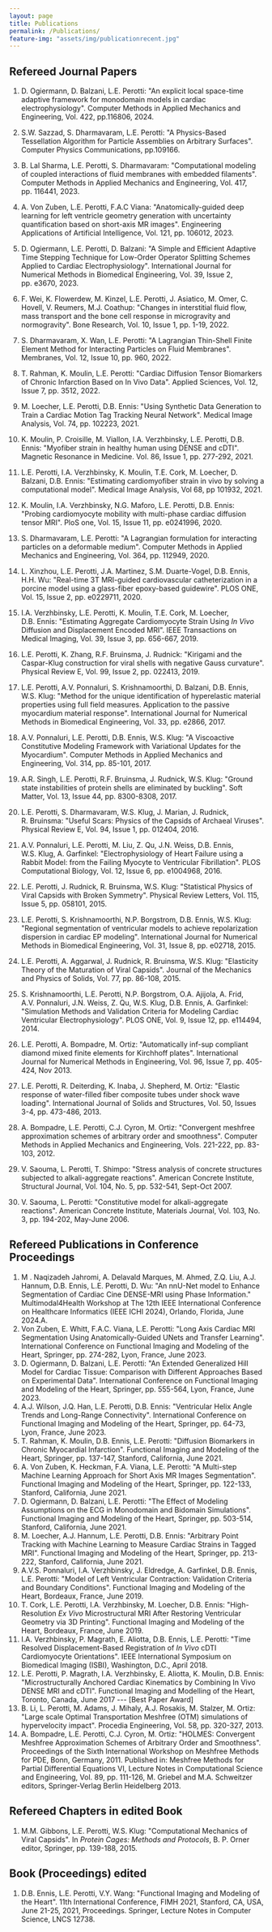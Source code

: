 ```yaml
---
layout: page
title: Publications
permalink: /Publications/
feature-img: "assets/img/publicationrecent.jpg"
---
```


## **Refereed Journal Papers**

1.  D. Ogiermann, D. Balzani, L.E. Perotti: "An explicit local space-time adaptive framework for monodomain models in cardiac electrophysiology". Computer Methods in Applied Mechanics and Engineering, Vol. 422, pp.116806, 2024.

2.  S.W. Sazzad, S. Dharmavaram, L.E. Perotti: "A Physics-Based Tessellation Algorithm for Particle Assemblies on Arbitrary Surfaces". Computer Physics Communications, pp.109166.

3.  B. Lal Sharma, L.E. Perotti, S. Dharmavaram: "Computational
    modeling of coupled interactions of fluid membranes with embedded
    filaments". Computer Methods in Applied Mechanics and Engineering,
    Vol. 417, pp. 116441, 2023.

4.  A. Von Zuben, L.E. Perotti, F.A.C Viana:
    "Anatomically-guided deep learning for left ventricle geometry
    generation with uncertainty quantification based on short-axis MR
    images". Engineering Applications of Artificial Intelligence,
    Vol. 121, pp. 106012, 2023.

5.  D. Ogiermann, L.E. Perotti, D. Balzani: "A Simple
    and Efficient Adaptive Time Stepping Technique for Low-Order
    Operator Splitting Schemes Applied to Cardiac Electrophysiology".
    International Journal for Numerical Methods in Biomedical
    Engineering, Vol. 39, Issue 2, pp. e3670, 2023.

6.  F. Wei, K. Flowerdew, M. Kinzel, L.E. Perotti, J.
    Asiatico, M. Omer, C. Hovell, V. Reumers, M.J.
    Coathup: "Changes in interstitial fluid flow, mass transport and the
    bone cell response in microgravity and normogravity". Bone Research,
    Vol. 10, Issue 1, pp. 1-19, 2022.

7.  S. Dharmavaram, X. Wan, L.E. Perotti: "A Lagrangian
    Thin-Shell Finite Element Method for Interacting Particles on Fluid
    Membranes". Membranes, Vol. 12, Issue 10, pp. 960, 2022.

8.  T. Rahman, K. Moulin, L.E. Perotti: "Cardiac
    Diffusion Tensor Biomarkers of Chronic Infarction Based on In Vivo
    Data". Applied Sciences, Vol. 12, Issue 7, pp. 3512, 2022.

9.  M. Loecher, L.E. Perotti, D.B. Ennis: "Using Synthetic Data
    Generation to Train a Cardiac Motion Tag Tracking Neural Network".
    Medical Image Analysis, Vol. 74, pp. 102223, 2021.

10.  K. Moulin, P. Croisille, M. Viallon, I.A. Verzhbinsky,
    L.E. Perotti, D.B. Ennis: "Myofiber strain in healthy human
    using DENSE and cDTI". Magnetic Resonance in Medicine. Vol. 86,
    Issue 1, pp. 277-292, 2021.

11.  L.E. Perotti, I.A. Verzhbinsky, K. Moulin, T.E.
    Cork, M. Loecher, D. Balzani, D.B. Ennis: "Estimating
    cardiomyofiber strain in vivo by solving a computational model".
    Medical Image Analysis, Vol 68, pp 101932, 2021.

12. K. Moulin, I.A. Verzhbinsky, N.G. Maforo,
    L.E. Perotti, D.B. Ennis: "Probing cardiomyocyte mobility with
    multi-phase cardiac diffusion tensor MRI". PloS one, Vol. 15,
    Issue 11, pp. e0241996, 2020.

13. S. Dharmavaram, L.E. Perotti: "A Lagrangian formulation for
    interacting particles on a deformable medium". Computer Methods in
    Applied Mechanics and Engineering, Vol. 364, pp. 112949, 2020.

14. L. Xinzhou, L.E. Perotti, J.A. Martinez,
    S.M. Duarte-Vogel, D.B. Ennis, H.H. Wu: "Real-time 3T MRI-guided
    cardiovascular catheterization in a porcine model using a
    glass-fiber epoxy-based guidewire". PLOS ONE, Vol. 15, Issue 2,
    pp. e0229711, 2020.

15. I.A. Verzhbinsky, L.E. Perotti, K. Moulin,
    T.E. Cork, M. Loecher, D.B. Ennis: "Estimating Aggregate
    Cardiomyocyte Strain Using *In Vivo* Diffusion and Displacement
    Encoded MRI\". IEEE Transactions on Medical Imaging, Vol. 39,
    Issue 3, pp. 656-667, 2019.

16. L.E. Perotti, K. Zhang, R.F. Bruinsma, J. Rudnick:
    "Kirigami and the Caspar-Klug construction for viral shells with
    negative Gauss curvature\". Physical Review E, Vol. 99, Issue 2,
    pp. 022413, 2019.

17. L.E. Perotti, A.V. Ponnaluri, S. Krishnamoorthi,
    D. Balzani, D.B. Ennis, W.S. Klug: "Method for the unique
    identification of hyperelastic material properties using full field
    measures. Application to the passive myocardium material response".
    International Journal for Numerical Methods in Biomedical
    Engineering, Vol. 33, pp. e2866, 2017.

18. A.V. Ponnaluri, L.E. Perotti, D.B. Ennis, W.S. Klug:
    "A Viscoactive Constitutive Modeling Framework with Variational
    Updates for the Myocardium". Computer Methods in Applied Mechanics
    and Engineering, Vol. 314, pp. 85-101, 2017.

19. A.R. Singh, L.E. Perotti, R.F. Bruinsma, J. Rudnick,
    W.S. Klug: "Ground state instabilities of protein shells are
    eliminated by buckling". Soft Matter, Vol. 13, Issue 44,
    pp. 8300-8308, 2017.

20. L.E. Perotti, S. Dharmavaram, W.S. Klug, J. Marian, J. Rudnick,
    R. Bruinsma: "Useful Scars: Physics of the Capsids of Archaeal
    Viruses". Physical Review E, Vol. 94, Issue 1, pp. 012404, 2016.

21. A.V. Ponnaluri, L.E. Perotti, M. Liu,
    Z. Qu, J.N. Weiss, D.B. Ennis, W.S. Klug, A. Garfinkel:
    "Electrophysiology of Heart Failure using a Rabbit Model: from the
    Failing Myocyte to Ventricular Fibrillation". PLOS Computational
    Biology, Vol. 12, Issue 6, pp. e1004968, 2016.

22. L.E. Perotti, J. Rudnick, R. Bruinsma, W.S. Klug: "Statistical
    Physics of Viral Capsids with Broken Symmetry". Physical Review
    Letters, Vol. 115, Issue 5, pp. 058101, 2015.

23. L.E. Perotti, S. Krishnamoorthi,
    N.P. Borgstrom, D.B. Ennis, W.S. Klug: "Regional
    segmentation of ventricular models to achieve repolarization
    dispersion in cardiac EP modeling". International Journal for
    Numerical Methods in Biomedical Engineering, Vol. 31, Issue 8,
    pp. e02718, 2015.

24. L.E. Perotti, A. Aggarwal, J. Rudnick, R. Bruinsma,
    W.S. Klug: "Elasticity Theory of the Maturation of Viral Capsids".
    Journal of the Mechanics and Physics of Solids, Vol. 77,
    pp. 86-108, 2015.

25. S. Krishnamoorthi, L.E. Perotti,
    N.P. Borgstrom, O.A. Ajijola, A. Frid,
    A.V. Ponnaluri, J.N. Weiss, Z. Qu, W.S. Klug,
    D.B. Ennis, A. Garfinkel: "Simulation Methods and Validation
    Criteria for Modeling Cardiac Ventricular Electrophysiology". PLOS
    ONE, Vol. 9, Issue 12, pp. e114494, 2014.

26. L.E. Perotti, A. Bompadre, M. Ortiz: "Automatically inf-sup
    compliant diamond mixed finite elements for Kirchhoff plates".
    International Journal for Numerical Methods in Engineering, Vol. 96,
    Issue 7, pp. 405-424, Nov 2013.

27. L.E. Perotti, R. Deiterding, K. Inaba, J. Shepherd, M. Ortiz:
    "Elastic response of water-filled fiber composite tubes under shock
    wave loading". International Journal of Solids and Structures, Vol.
    50, Issues 3-4, pp. 473-486, 2013.

28. A. Bompadre, L.E. Perotti, C.J. Cyron, M. Ortiz: "Convergent
    meshfree approximation schemes of arbitrary order and smoothness".
    Computer Methods in Applied Mechanics and Engineering, Vols.
    221-222, pp. 83-103, 2012.

29. V. Saouma, L. Perotti, T. Shimpo: "Stress analysis of concrete
    structures subjected to alkali-aggregate reactions". American
    Concrete Institute, Structural Journal, Vol. 104, No. 5, pp.
    532-541, Sept-Oct 2007.

30. V. Saouma, L. Perotti: "Constitutive model for alkali-aggregate
    reactions". American Concrete Institute, Materials Journal, Vol.
    103, No. 3, pp. 194-202, May-June 2006.

## **Refereed Publications in Conference Proceedings**

1. M . Naqizadeh Jahromi, A. Delavald Marques, M. Ahmed, Z.Q. Liu, A.J. Hannum, D.B. Ennis, L.E. Perotti, D. Wu: "An nnU-Net model to Enhance Segmentation of Cardiac Cine DENSE-MRI using Phase Information." Multimodal4Health Workshop at The 12th IEEE International Conference on Healthcare Informatics (IEEE ICHI 2024), Orlando, Florida, June 2024.A.
2. Von Zuben, E. Whitt, F.A.C. Viana, L.E. Perotti: "Long Axis Cardiac MRI Segmentation Using Anatomically-Guided UNets and Transfer Learning". International Conference on Functional Imaging and Modeling of the Heart, Springer, pp. 274-282, Lyon, France, June 2023.
3. D. Ogiermann, D. Balzani, L.E. Perotti: "An Extended Generalized Hill Model for Cardiac Tissue: Comparison with Different Approaches Based on Experimental Data". International Conference on Functional Imaging and Modeling of the Heart, Springer, pp. 555-564, Lyon, France, June 2023.
4. A.J. Wilson, J.Q. Han, L.E. Perotti, D.B. Ennis: "Ventricular Helix Angle Trends and Long-Range Connectivity". International Conference on Functional Imaging and Modeling of the Heart, Springer, pp. 64-73, Lyon, France, June 2023.
5. T. Rahman, K. Moulin, D.B. Ennis, L.E. Perotti: "Diffusion Biomarkers in Chronic Myocardial Infarction". Functional Imaging and Modeling of the Heart, Springer, pp. 137-147, Stanford, California, June 2021.
6. A. Von Zuben, K. Heckman, F.A. Viana, L.E. Perotti: "A Multi-step Machine Learning Approach for Short Axis MR Images Segmentation". Functional Imaging and Modeling of the Heart, Springer, pp. 122-133, Stanford, California, June 2021.
7. D. Ogiermann, D. Balzani, L.E. Perotti: "The Effect of Modeling Assumptions on the ECG in Monodomain and Bidomain Simulations". Functional Imaging and Modeling of the Heart, Springer, pp. 503-514, Stanford, California, June 2021.
8. M. Loecher, A.J. Hannum, L.E. Perotti, D.B. Ennis: "Arbitrary Point Tracking with Machine Learning to Measure Cardiac Strains in Tagged MRI". Functional Imaging and Modeling of the Heart, Springer, pp. 213-222, Stanford, California, June 2021.
9. A.V.S. Ponnaluri, I.A. Verzhbinsky, J. Eldredge, A. Garfinkel, D.B. Ennis, L.E. Perotti: "Model of Left Ventricular Contraction: Validation Criteria and Boundary Conditions". Functional Imaging and Modeling of the Heart, Bordeaux, France, June 2019.
10. T. Cork, L.E. Perotti, I.A. Verzhbinsky, M. Loecher, D.B. Ennis: "High-Resolution *Ex Vivo* Microstructural MRI After Restoring Ventricular Geometry via 3D Printing". Functional Imaging and Modeling of the Heart, Bordeaux, France, June 2019.
11. I.A. Verzhbinsky, P. Magrath, E. Aliotta, D.B. Ennis, L.E. Perotti: "Time Resolved Displacement-Based Registration of *In Vivo* cDTI Cardiomyocyte Orientations". IEEE International Symposium on Biomedical Imaging (ISBI), Washington, D.C., April 2018.
12. L.E. Perotti, P. Magrath, I.A. Verzhbinsky, E. Aliotta, K. Moulin, D.B. Ennis: "Microstructurally Anchored Cardiac Kinematics by Combining In Vivo DENSE MRI and cDTI". Functional Imaging and Modelling of the Heart, Toronto, Canada, June 2017 --- [Best Paper Award]
13. B. Li, L. Perotti, M. Adams, J. Mihaly, A.J. Rosakis, M. Stalzer, M. Ortiz: "Large scale Optimal Transportation Meshfree (OTM) simulations of hypervelocity impact". Procedia Engineering, Vol. 58, pp. 320-327, 2013.
14. A. Bompadre, L.E. Perotti, C.J. Cyron, M. Ortiz: "HOLMES: Convergent Meshfree Approximation Schemes of Arbitrary Order and Smoothness". Proceedings of the Sixth International Workshop on Meshfree Methods for PDE, Bonn, Germany, 2011. Published in: Meshfree Methods for Partial Differential Equations VI, Lecture Notes in Computational Science and Engineering, Vol. 89, pp. 111-126, M. Griebel and M.A. Schweitzer editors, Springer-Verlag Berlin Heidelberg 2013.

## **Refereed Chapters in edited Book**

1.  M.M. Gibbons, L.E. Perotti, W.S. Klug: "Computational Mechanics of Viral Capsids". In *Protein Cages: Methods and Protocols*, B. P. Orner editor, Springer, pp. 139-188, 2015.

## **Book (Proceedings) edited**

1.  D.B. Ennis, L.E. Perotti, V.Y. Wang: "Functional Imaging and Modeling of the Heart". 11th International Conference, FIMH 2021, Stanford, CA, USA, June 21-25, 2021, Proceedings. Springer, Lecture Notes in Computer Science, LNCS 12738.
